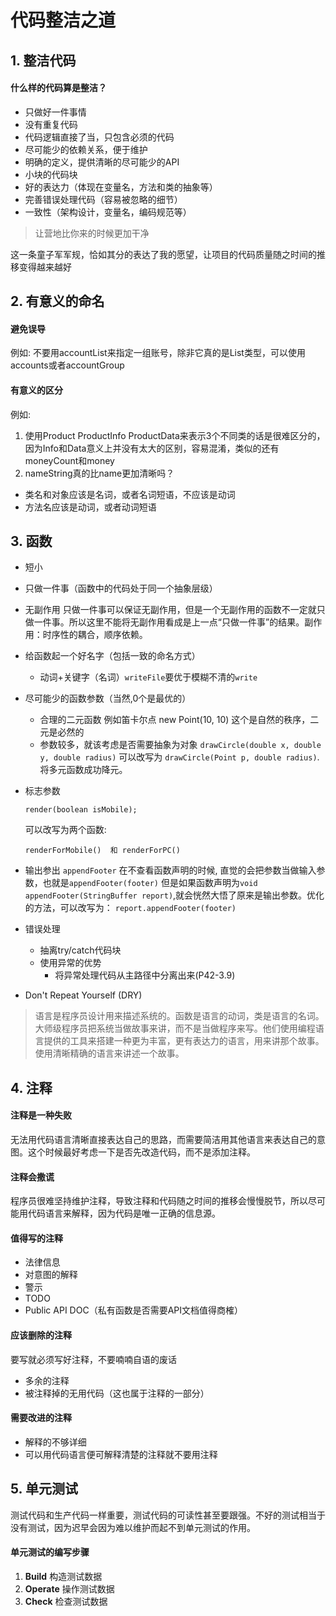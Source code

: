 代码整洁之道
=====================

## 1. 整洁代码

#### 什么样的代码算是整洁？
- 只做好一件事情
- 没有重复代码
- 代码逻辑直接了当，只包含必须的代码
- 尽可能少的依赖关系，便于维护
- 明确的定义，提供清晰的尽可能少的API
- 小块的代码块
- 好的表达力（体现在变量名，方法和类的抽象等）
- 完善错误处理代码（容易被忽略的细节）
- 一致性（架构设计，变量名，编码规范等）


> 让营地比你来的时候更加干净

这一条童子军军规，恰如其分的表达了我的愿望，让项目的代码质量随之时间的推移变得越来越好

## 2. 有意义的命名

#### 避免误导

例如: 不要用accountList来指定一组账号，除非它真的是List类型，可以使用accounts或者accountGroup

#### 有意义的区分

例如: 

1. 使用Product ProductInfo ProductData来表示3个不同类的话是很难区分的，因为Info和Data意义上并没有太大的区别，容易混淆，类似的还有moneyCount和money
2. nameString真的比name更加清晰吗？

- 类名和对象应该是名词，或者名词短语，不应该是动词
- 方法名应该是动词，或者动词短语


## 3. 函数

- 短小
- 只做一件事（函数中的代码处于同一个抽象层级）
- 无副作用 只做一件事可以保证无副作用，但是一个无副作用的函数不一定就只做一件事。所以这里不能将无副作用看成是上一点“只做一件事”的结果。副作用：时序性的耦合，顺序依赖。
- 给函数起一个好名字（包括一致的命名方式）
	* 动词+关键字（名词）`writeFile`要优于模糊不清的`write`
- 尽可能少的函数参数（当然,0个是最优的）
	* 合理的二元函数 例如笛卡尔点 new Point(10, 10) 这个是自然的秩序，二元是必然的
	* 参数较多，就该考虑是否需要抽象为对象 ```drawCircle(double x, double y, double radius)``` 可以改写为 ```drawCircle(Point p, double radius)```.将多元函数成功降元。
- 标志参数

	```
	render(boolean isMobile);
	```
	可以改写为两个函数:

	```
	renderForMobile()  和 renderForPC()
	``` 
- 输出参出  `appendFooter` 在不查看函数声明的时候, 直觉的会把参数当做输入参数，也就是`appendFooter(footer)` 但是如果函数声明为`void appendFooter(StringBuffer report)`,就会恍然大悟了原来是输出参数。优化的方法，可以改写为： `report.appendFooter(footer)` 
- 错误处理
	- 抽离try/catch代码块
	- 使用异常的优势
		+ 将异常处理代码从主路径中分离出来(P42-3.9)
- Don't Repeat Yourself (DRY)

> 语言是程序员设计用来描述系统的。函数是语言的动词，类是语言的名词。大师级程序员把系统当做故事来讲，而不是当做程序来写。他们使用编程语言提供的工具来搭建一种更为丰富，更有表达力的语言，用来讲那个故事。
使用清晰精确的语言来讲述一个故事。

## 4. 注释

#### 注释是一种失败

无法用代码语言清晰直接表达自己的思路，而需要简洁用其他语言来表达自己的意图。这个时候最好考虑一下是否先改造代码，而不是添加注释。

#### 注释会撒谎

程序员很难坚持维护注释，导致注释和代码随之时间的推移会慢慢脱节，所以尽可能用代码语言来解释，因为代码是唯一正确的信息源。

#### 值得写的注释

- 法律信息
- 对意图的解释
- 警示
- TODO
- Public API DOC（私有函数是否需要API文档值得商榷）

#### 应该删除的注释

要写就必须写好注释，不要喃喃自语的废话

- 多余的注释
- 被注释掉的无用代码（这也属于注释的一部分）

#### 需要改进的注释

- 解释的不够详细
- 可以用代码语言便可解释清楚的注释就不要用注释

## 5. 单元测试

测试代码和生产代码一样重要，测试代码的可读性甚至要跟强。不好的测试相当于没有测试，因为迟早会因为难以维护而起不到单元测试的作用。

#### 单元测试的编写步骤

1. **Build** 构造测试数据
2. **Operate** 操作测试数据
3. **Check** 检查测试数据




